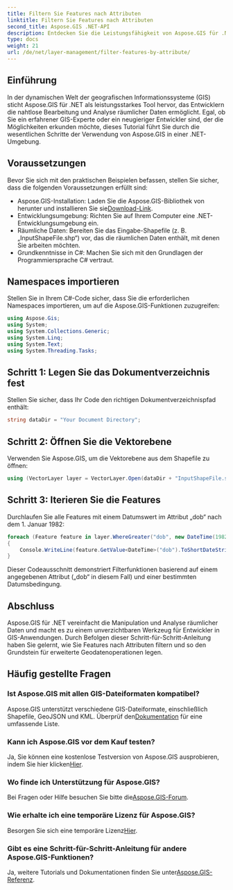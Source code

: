 ```yaml
---
title: Filtern Sie Features nach Attributen
linktitle: Filtern Sie Features nach Attributen
second_title: Aspose.GIS .NET-API
description: Entdecken Sie die Leistungsfähigkeit von Aspose.GIS für .NET bei der Manipulation räumlicher Daten. Filtern Sie Features mühelos, verbessern Sie GIS-Anwendungen und steigern Sie die Produktivität.
type: docs
weight: 21
url: /de/net/layer-management/filter-features-by-attribute/
---
```

## Einführung
In der dynamischen Welt der geografischen Informationssysteme (GIS) sticht Aspose.GIS für .NET als leistungsstarkes Tool hervor, das Entwicklern die nahtlose Bearbeitung und Analyse räumlicher Daten ermöglicht. Egal, ob Sie ein erfahrener GIS-Experte oder ein neugieriger Entwickler sind, der die Möglichkeiten erkunden möchte, dieses Tutorial führt Sie durch die wesentlichen Schritte der Verwendung von Aspose.GIS in einer .NET-Umgebung.
## Voraussetzungen
Bevor Sie sich mit den praktischen Beispielen befassen, stellen Sie sicher, dass die folgenden Voraussetzungen erfüllt sind:
-  Aspose.GIS-Installation: Laden Sie die Aspose.GIS-Bibliothek von herunter und installieren Sie sie[Download-Link](https://releases.aspose.com/gis/net/).
- Entwicklungsumgebung: Richten Sie auf Ihrem Computer eine .NET-Entwicklungsumgebung ein.
- Räumliche Daten: Bereiten Sie das Eingabe-Shapefile (z. B. „InputShapeFile.shp“) vor, das die räumlichen Daten enthält, mit denen Sie arbeiten möchten.
- Grundkenntnisse in C#: Machen Sie sich mit den Grundlagen der Programmiersprache C# vertraut.
## Namespaces importieren
Stellen Sie in Ihrem C#-Code sicher, dass Sie die erforderlichen Namespaces importieren, um auf die Aspose.GIS-Funktionen zuzugreifen:
```csharp
using Aspose.Gis;
using System;
using System.Collections.Generic;
using System.Linq;
using System.Text;
using System.Threading.Tasks;
```
## Schritt 1: Legen Sie das Dokumentverzeichnis fest
Stellen Sie sicher, dass Ihr Code den richtigen Dokumentverzeichnispfad enthält:
```csharp
string dataDir = "Your Document Directory";
```
## Schritt 2: Öffnen Sie die Vektorebene
Verwenden Sie Aspose.GIS, um die Vektorebene aus dem Shapefile zu öffnen:
```csharp
using (VectorLayer layer = VectorLayer.Open(dataDir + "InputShapeFile.shp", Drivers.Shapefile))
```
## Schritt 3: Iterieren Sie die Features
Durchlaufen Sie alle Features mit einem Datumswert im Attribut „dob“ nach dem 1. Januar 1982:
```csharp
foreach (Feature feature in layer.WhereGreater("dob", new DateTime(1982, 1, 1, 0, 0, 0)))
{
    Console.WriteLine(feature.GetValue<DateTime>("dob").ToShortDateString());
}
```
Dieser Codeausschnitt demonstriert Filterfunktionen basierend auf einem angegebenen Attribut („dob“ in diesem Fall) und einer bestimmten Datumsbedingung.
## Abschluss
Aspose.GIS für .NET vereinfacht die Manipulation und Analyse räumlicher Daten und macht es zu einem unverzichtbaren Werkzeug für Entwickler in GIS-Anwendungen. Durch Befolgen dieser Schritt-für-Schritt-Anleitung haben Sie gelernt, wie Sie Features nach Attributen filtern und so den Grundstein für erweiterte Geodatenoperationen legen.
## Häufig gestellte Fragen
### Ist Aspose.GIS mit allen GIS-Dateiformaten kompatibel?
 Aspose.GIS unterstützt verschiedene GIS-Dateiformate, einschließlich Shapefile, GeoJSON und KML. Überprüf den[Dokumentation](https://reference.aspose.com/gis/net/) für eine umfassende Liste.
### Kann ich Aspose.GIS vor dem Kauf testen?
 Ja, Sie können eine kostenlose Testversion von Aspose.GIS ausprobieren, indem Sie hier klicken[Hier](https://releases.aspose.com/).
### Wo finde ich Unterstützung für Aspose.GIS?
 Bei Fragen oder Hilfe besuchen Sie bitte die[Aspose.GIS-Forum](https://forum.aspose.com/c/gis/33).
### Wie erhalte ich eine temporäre Lizenz für Aspose.GIS?
 Besorgen Sie sich eine temporäre Lizenz[Hier](https://purchase.aspose.com/temporary-license/).
### Gibt es eine Schritt-für-Schritt-Anleitung für andere Aspose.GIS-Funktionen?
 Ja, weitere Tutorials und Dokumentationen finden Sie unter[Aspose.GIS-Referenz](https://reference.aspose.com/gis/net/).